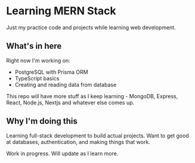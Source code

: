 # Learning MERN Stack

Just my practice code and projects while learning web development.

## What's in here

Right now I'm working on:
- PostgreSQL with Prisma ORM
- TypeScript basics
- Creating and reading data from database

This repo will have more stuff as I keep learning - MongoDB, Express, React, Node.js, Nextjs and whatever else comes up.

## Why I'm doing this

Learning full-stack development to build actual projects. Want to get good at databases, authentication, and making things that work.


Work in progress. Will update as I learn more.
